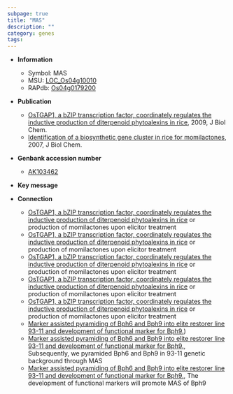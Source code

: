 ```yaml
---
subpage: true
title: "MAS"
description: ""
category: genes
tags: 
---
```


* **Information**  
    + Symbol: MAS  
    + MSU: [LOC_Os04g10010](http://rice.plantbiology.msu.edu/cgi-bin/ORF_infopage.cgi?orf=LOC_Os04g10010)  
    + RAPdb: [Os04g0179200](http://rapdb.dna.affrc.go.jp/viewer/gbrowse_details/irgsp1?name=Os04g0179200)  

* **Publication**  
    + [OsTGAP1, a bZIP transcription factor, coordinately regulates the inductive production of diterpenoid phytoalexins in rice](http://www.ncbi.nlm.nih.gov/pubmed?term=OsTGAP1,+a+bZIP+transcription+factor,+coordinately+regulates+the+inductive+production+of+diterpenoid+phytoalexins+in+rice%5BTitle%5D), 2009, J Biol Chem.
    + [Identification of a biosynthetic gene cluster in rice for momilactones](http://www.ncbi.nlm.nih.gov/pubmed?term=Identification+of+a+biosynthetic+gene+cluster+in+rice+for+momilactones%5BTitle%5D), 2007, J Biol Chem.

* **Genbank accession number**  
    + [AK103462](http://www.ncbi.nlm.nih.gov/nuccore/AK103462)

* **Key message**  

* **Connection**  
    + [OsTGAP1, a bZIP transcription factor, coordinately regulates the inductive production of diterpenoid phytoalexins in rice](OsCPS4,+OsKSL4,+CYP99A2,+CYP99A3,+and+OsMAS) or production of momilactones upon elicitor treatment
    + [OsTGAP1, a bZIP transcription factor, coordinately regulates the inductive production of diterpenoid phytoalexins in rice](OsCPS4,+OsKSL4,+CYP99A2,+CYP99A3,+and+OsMAS) or production of momilactones upon elicitor treatment
    + [OsTGAP1, a bZIP transcription factor, coordinately regulates the inductive production of diterpenoid phytoalexins in rice](OsCPS4,+OsKSL4,+CYP99A2,+CYP99A3,+and+OsMAS) or production of momilactones upon elicitor treatment
    + [OsTGAP1, a bZIP transcription factor, coordinately regulates the inductive production of diterpenoid phytoalexins in rice](OsCPS4,+OsKSL4,+CYP99A2,+CYP99A3,+and+OsMAS) or production of momilactones upon elicitor treatment
    + [OsTGAP1, a bZIP transcription factor, coordinately regulates the inductive production of diterpenoid phytoalexins in rice](OsCPS4,+OsKSL4,+CYP99A2,+CYP99A3,+and+OsMAS) or production of momilactones upon elicitor treatment
    + [Marker assisted pyramiding of Bph6 and Bph9 into elite restorer line 93-11 and development of functional marker for Bph9.](MAS))
    + [Marker assisted pyramiding of Bph6 and Bph9 into elite restorer line 93-11 and development of functional marker for Bph9.](http://www.ncbi.nlm.nih.gov/pubmed?term=Marker+assisted+pyramiding+of+Bph6+and+Bph9+into+elite+restorer+line+93-11+and+development+of+functional+marker+for+Bph9.%5BTitle%5D),  Subsequently, we pyramided Bph6 and Bph9 in 93-11 genetic background through MAS
    + [Marker assisted pyramiding of Bph6 and Bph9 into elite restorer line 93-11 and development of functional marker for Bph9.](http://www.ncbi.nlm.nih.gov/pubmed?term=Marker+assisted+pyramiding+of+Bph6+and+Bph9+into+elite+restorer+line+93-11+and+development+of+functional+marker+for+Bph9.%5BTitle%5D),  The development of functional markers will promote MAS of Bph9



